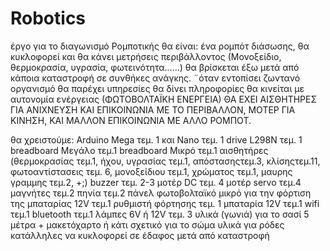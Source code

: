 # Robotics
έργο για το διαγωνισμό Ρομποτικής θα είναι:
ένα ρομπότ διάσωσης, θα κυκλοφορεί και θα κάνει μετρήσεις περιβάλλοντος (Μονοξείδιο, θερμοκρασία, υγρασία, φωτεινότητα......) 
θα βρίσκεται έξω μετά από κάποια καταστροφή σε συνθήκες ανάγκης.
¨όταν εντοπίσει ζωντανό οργανισμό θα παρέχει υπηρεσίες 
θα δίνει πληροφορίες
θα κινείται με αυτονομία ενέργειας (ΦΩΤΟΒΟΛΤΑΪΚΗ ΕΝΕΡΓΕΙΑ)
ΘΑ ΕΧΕΙ ΑΙΣΘΗΤΗΡΕΣ ΓΙΑ ΑΝΙΧΝΕΥΣΗ ΚΑΙ ΕΠΙΚΟΙΝΩΝΙΑ ΜΕ ΤΟ ΠΕΡΙΒΑΛΛΟΝ, ΜΟΤΕΡ ΓΙΑ ΚΙΝΗΣΗ, ΚΑΙ ΜΑΛΛΟΝ ΕΠΙΚΟΙΝΩΝΙΑ ΜΕ ΑΛΛΟ ΡΟΜΠΟΤ.

θα χρειστούμε:
Arduino Mega τεμ. 1
και Νano τεμ. 1
drive L298N  τεμ. 1
breadboard Μεγάλο τεμ.1
breadboard Μικρό τεμ.1
αισθητήρες (θερμοκρασίας τεμ.1, ήχου, υγρασίας τεμ.1, απόστασηςτεμ.3, κλίσηςτεμ.11, φωτοαντίστασεις τεμ. 6, μονοξείδιου τεμ.1, χρώματος τεμ.1, μαυρης γραμμης τεμ.2, +;)
buzzer τεμ. 2-3
μοτέρ DC τεμ. 4
μοτέρ servo τεμ.4
μαγνήτες τεμ.2
πηνία τεμ.2
πάνελ φωτοβολταϊκό μικρό για την φόρτιση της μπαταρίας 12V     τεμ.1
ρυθμιστή φόρτησης τεμ. 1
μπαταρία 12V τεμ.1
wifi τεμ.1
bluetooth    τεμ.1
λάμπες 6V ή 12V   τεμ. 3
υλικά (γωνιά) για το σασί 5 μέτρα + 
μακετόχαρτο ή κάτι σχετικό για το σώμα 
υλικά για ρόδες κατάλληλες να κυκλοφορεί σε έδαφος μετά από καταστροφή


